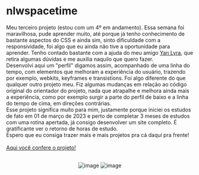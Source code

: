 # nlwspacetime

Meu terceiro projeto (estou com um 4º em andamento).
Essa semana foi maravilhosa, pude aprender muito, até porque já tenho conhecimento de bastante aspectos do CSS e ainda sim, sinto dificuldade com a responsividade, foi algo que eu ainda não tive a oportunidade para aprender. 
Tenho contado bastante com a ajuda do meu amigo [Yan Lyra](https://github.com/ylyra/), que retira algumas dúvidas e me auxilia naquilo que quero fazer.
<br>
Desenvolvi aqui um "perfil" digamos assim, acompanhado de uma linha do tempo, com elementos que melhoram a experiência do usuário, trazendo por exemplo, webkits, keyframes e transistions. Foi algo diferente do que qualquer 
outro projeto meu. Fiz algumas mudanças em relação ao código original do orientador do projeto, nada que atrapalhe e melhora ainda mais a experiência, como por exemplo surgir a parte do perfil de baixo e a linha do tempo
de cima, em direções contrárias.
<br>
Esse projeto significa muito para mim, justamente porque iniciei os estudos de fato em 01 de março de 2023 e perto de completar 3 meses de estudos com uma rotina apertada, já consigo desenvolver um site completo. É 
gratificante ver o retorno de horas de estudo. 
<br>
Espero que eu consiga trazer mais e mais projetos pra cá daqui pra frente!
<br>
<br>
[Aqui você confere o projeto!](https://www.figma.com/file/lP57DAPNsb29iGvaHrsriE/Cápsula-do-tempo-•-Trilha-Explorer-(Community)-(Copy)?type=design&node-id=306-3&t=ZhINm3tXYf8ngRDQ-0)
<br>
<br>
<div align="center">
  
 ![image](https://github.com/vttrg/nlspacetime/assets/126638175/ff940682-c1b4-45b2-8add-788f65773e5d)
 ![image](https://github.com/vttrg/nlspacetime/assets/126638175/ba45a22b-ee8b-49bc-a649-203e09ac2cec)

</div>


